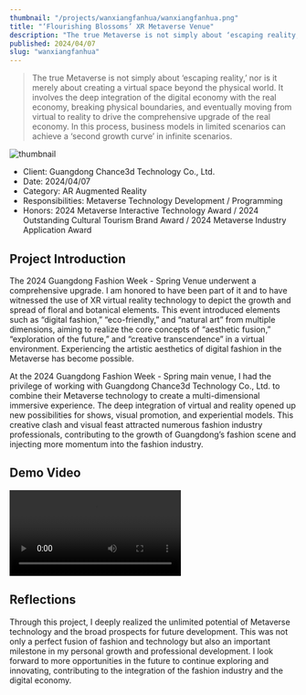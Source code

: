 ```yaml
---
thumbnail: "/projects/wanxiangfanhua/wanxiangfanhua.png"
title: "‘Flourishing Blossoms’ XR Metaverse Venue"
description: "The true Metaverse is not simply about ‘escaping reality,’ nor is it merely about creating a virtual space beyond the physical world. It involves the deep integration of the digital economy with the real economy, breaking physical boundaries, and eventually moving from virtual to reality to drive the comprehensive upgrade of the real economy. In this process, business models in limited scenarios can achieve a ‘second growth curve’ in infinite scenarios."
published: 2024/04/07
slug: "wanxiangfanhua"
---
```


> The true Metaverse is not simply about ‘escaping reality,’ nor is it merely about creating a virtual space beyond the physical world. It involves the deep integration of the digital economy with the real economy, breaking physical boundaries, and eventually moving from virtual to reality to drive the comprehensive upgrade of the real economy. In this process, business models in limited scenarios can achieve a ‘second growth curve’ in infinite scenarios.

![thumbnail](/projects/wanxiangfanhua/wanxiangfanhua.png "thumbnail")

- Client: Guangdong Chance3d Technology Co., Ltd.
- Date: 2024/04/07
- Category: AR Augmented Reality
- Responsibilities: Metaverse Technology Development / Programming
- Honors: 2024 Metaverse Interactive Technology Award / 2024 Outstanding Cultural Tourism Brand Award / 2024 Metaverse Industry Application Award

## Project Introduction

The 2024 Guangdong Fashion Week - Spring Venue underwent a comprehensive upgrade. I am honored to have been part of it and to have witnessed the use of XR virtual reality technology to depict the growth and spread of floral and botanical elements. This event introduced elements such as “digital fashion,” “eco-friendly,” and “natural art” from multiple dimensions, aiming to realize the core concepts of “aesthetic fusion,” “exploration of the future,” and “creative transcendence” in a virtual environment. Experiencing the artistic aesthetics of digital fashion in the Metaverse has become possible.

At the 2024 Guangdong Fashion Week - Spring main venue, I had the privilege of working with Guangdong Chance3d Technology Co., Ltd. to combine their Metaverse technology to create a multi-dimensional immersive experience. The deep integration of virtual and reality opened up new possibilities for shows, visual promotion, and experiential models. This creative clash and visual feast attracted numerous fashion industry professionals, contributing to the growth of Guangdong’s fashion scene and injecting more momentum into the fashion industry.

## Demo Video
<video src="/projects/wanxiangfanhua/video1.mp4" controls></video>

## Reflections

Through this project, I deeply realized the unlimited potential of Metaverse technology and the broad prospects for future development. This was not only a perfect fusion of fashion and technology but also an important milestone in my personal growth and professional development. I look forward to more opportunities in the future to continue exploring and innovating, contributing to the integration of the fashion industry and the digital economy.